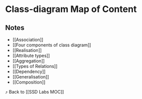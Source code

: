 # Class-diagram Map of Content


## Notes
- [[Association]]
- [[Four components of class diagram]]
- [[Realisation]]
- [[Attribute types]]
- [[Aggregation]]
- [[Types of Relations]]
- [[Dependency]]
- [[Generalisation]]
- [[Composition]]

⤴️ Back to [[SSD Labs MOC]]